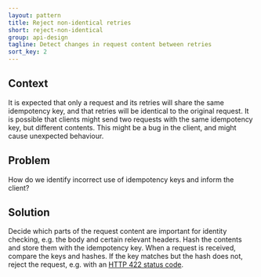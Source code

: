 ```yaml
---
layout: pattern
title: Reject non-identical retries
short: reject-non-identical
group: api-design
tagline: Detect changes in request content between retries
sort_key: 2
---
```


## Context

It is expected that only a request and its retries will share the same idempotency key, and that retries will be identical to the original request. It is possible that clients might send two requests with the same idempotency key, but different contents. This might be a bug in the client, and might cause unexpected behaviour.

## Problem

How do we identify incorrect use of idempotency keys and inform the client?

## Solution

Decide which parts of the request content are important for identity checking, e.g. the body and certain relevant headers. Hash the contents and store them with the idempotency key. When a request is received, compare the keys and hashes. If the key matches but the hash does not, reject the request, e.g. with an [HTTP 422 status code](https://developer.mozilla.org/en-US/docs/Web/HTTP/Status/422).
